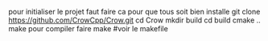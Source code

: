 pour initialiser le projet faut faire ca pour que tous soit bien installe
    git clone https://github.com/CrowCpp/Crow.git
    cd Crow
    mkdir build
    cd build
    cmake ..
    make
pour compiler faire make #voir le makefile